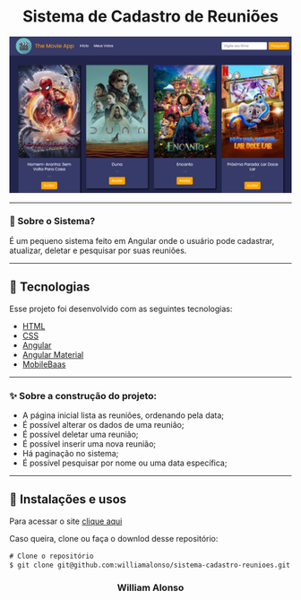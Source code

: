 <h1 align="center">
    Sistema de Cadastro de Reuniões
</h1>

<div align="center">
  <img src="https://github.com/williamalonso/site-listagem-filmes/blob/master/img/paginainicial.png" alt"Home Page" title="Sistema de cadastro de Reuniões" width="600" />
  

---

</div>



### 🤔 Sobre o Sistema?

É um pequeno sistema feito em Angular onde o usuário pode cadastrar, atualizar, deletar e pesquisar por suas reuniões.

---

## 🚀 Tecnologias

Esse projeto foi desenvolvido com as seguintes tecnologias:

- [HTML](https://developer.mozilla.org/pt-BR/docs/Web/HTML)
- [CSS](https://developer.mozilla.org/pt-BR/docs/Web/CSS)
- [Angular](https://angular.io/)
- [Angular Material](https://material.angular.io/)
- [MobileBaas](https://www.mobilebaas.com/pt/)

---

### ✨ Sobre a construção do projeto:

- A página inicial lista as reuniões, ordenando pela data;
- É possível alterar os dados de uma reunião;
- É possível deletar uma reunião;
- É possível inserir uma nova reunião;
- Há paginação no sistema;
- É possível pesquisar por nome ou uma data específica;


---

## 🙅 Instalações e usos

Para acessar o site [clique aqui](https://sistema-cadastro-reunioes.vercel.app/)

Caso queira, clone ou faça o downlod desse repositório:

```
# Clone o repositório
$ git clone git@github.com:williamalonso/sistema-cadastro-reunioes.git
```

<h3 align="center">William Alonso</h3>
